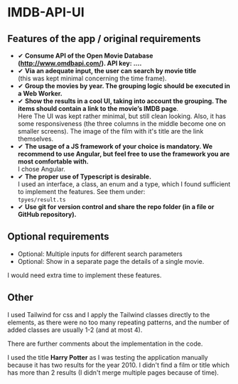 # IMDB-API-UI

## Features of the app / original requirements

* ✔ __Consume API of the Open Movie Database (http://www.omdbapi.com/). API key: ....__
* ✔ __Via an adequate input, the user can search by movie title__ \
(this was kept minimal concerning the time frame).
* ✔ __Group the movies by year. The grouping logic should be executed in a Web Worker.__
* ✔ __Show the results in a cool UI, taking into account the grouping. The items should contain a link to the movie’s IMDB page__. \
Here The UI was kept rather minimal,
 but still clean looking. Also, it has some responsiveness (the three columns in the middle become one on smaller screens). The image of the film with it's title are the link
 themselves.
 * ✔ __The usage of a JS framework of your choice is mandatory. We recommend to use Angular, but feel free to use the framework you are most comfortable with.__ \
  I chose Angular.
* ✔ __The proper use of Typescript is desirable.__ \
I used an interface, a class, an enum and a type, which I found
sufficient to implement the features. See them under: \
`tpyes/result.ts`
* ✔ __Use git for version control and share the repo folder (in a file or GitHub repository).__

## Optional requirements

* Optional: Multiple inputs for different search parameters
* Optional: Show in a separate page the details of a single movie.

I would need extra time to implement these features.

## Other

I used Tailwind for css and I apply the Tailwind classes
directly to the elements, as there were no too many
repeating patterns, and the number of added classes are
usually 1-2 (and at most 4).

There are further comments about the implementation in the code.

I used the title __Harry Potter__ as I was testing the
application manually because it has two results for the
year 2010. I didn't find a film or title which has more than
2 results (I didn't merge multiple pages because of time).

